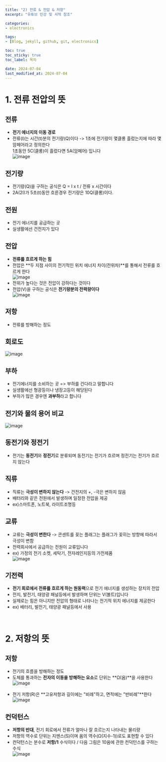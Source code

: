 ```yaml
---
title: "2) 전류 & 전압 & 저항"
excerpt: "유튜브 인강 및 서적 참조"

categories: 
- electronics

tags:
- [Blog, jekyll, github, git, electronics]

toc: true
toc_sticky: true
toc_label: 목차

date: 2024-07-04
last_modified_at: 2024-07-04
---
```


# 1. 전류 전압의 뜻

<div class="notice--info" markdown="1">

## 전류
- **전기 에너지의 이동 경로**<br>
- 전류(I)는 시간(t)분의 전기량(Q)이다 -> 1초에 전기량이 몇클롱 흘렀는지에 따라 몇 암페어라고 정의한다<br>
  1초동안 5C(클롱)이 흘렀다면 5A(암페어) 입니다<br>
![image](https://github.com/studydong/studydong.github.io/assets/57532060/1d058932-0f93-41c0-8d31-30415ed69838)

## 전기량
- 전기량(Q)을 구하는 공식은 Q = I x t / 전류 x 시간이다
- 2A(2I)가 5초(t)동안 흐른경우 전기량은 10Q(클롱)이다.

## 전원
- 전기 에너지를 공급하는 곳
- 실생활에선 건전지가 있다

## 전압
- **전류를 흐르게 하는 힘** 
- 전압은 **두 지점 사이의 전기적인 위치 에너지 차이(전위차)**를 통해서 전류를 흐르게 한다<br>
![image](https://github.com/studydong/studydong.github.io/assets/57532060/82161e39-e486-4178-b8d5-15a91b2cbb00)
- 전위가 높다는 것은 전압이 강하다는 것이다
- 전압(V)을 구하는 공식은 **전기량분의 전력량이다**<br>
![image](https://github.com/studydong/studydong.github.io/assets/57532060/391bc698-f1e0-4b37-baee-6348a97ac30f)

## 저항
- 전류를 방해하는 정도 

## 회로도
![image](https://github.com/studydong/studydong.github.io/assets/57532060/76192aa0-6fa3-4e63-8720-b14c8c3c5540)

## 부하
- 전기에너지를 소비하는 곳 => 부하를 건다라고 말합니다
- 실생활에선 형광등이나 냉장고등이 해당된다
- 부하가 많은 경우엔 **과부하**라고 합니다
</div>

<div class="notice--success" markdown="1">

## 전기와 물의 용어 비교
![image](https://github.com/studydong/studydong.github.io/assets/57532060/30be2646-bd67-48d7-b3dd-ffa5bebb900f)

## 동전기와 정전기
- 전기는 **동전기**와 **정전기**로 분류되며 동전기는 전기가 흐르며 정전기는 전기가 흐르지 않는다

## 직류
- 직류는 **극성이 변하지 않는다** -> 건전지의 +, -극은 변하지 않음
- 배터리와 같은 전원에서 발생하며 일정한 전압을 제공
- ex)스마트폰, 노트북, 라이트조명등 

## 교류
- 교류는 **극성이 변한다** -> 콘센트를 꽂는 플래그는 플래그가 꽂히는 방향에 따라서 극성이 변함<br>
- 전력회사에서 공급하는 전원이 교류입니다
- ex) 가정의 전기 소켓, 세탁기, 전자레인지등의 가전제품<br>
![image](https://github.com/studydong/studydong.github.io/assets/57532060/f04e126c-321d-4099-be7a-7a2325aed87a)

## 기전력
- **전기 회로에서 전류를 흐르게 하는 원동력**으로 전기 에너지를 생성하는 장치의 전압
- 전지, 발전기, 태양광 패널등에서 발생하며 단위는 V(볼트)입니다
- 실제로는 힘은 아니지만 전압의 형태로 나타나는 전기적 위치 에너지를 제공한다
- ex) 배터리, 발전기, 태양광 패널등에서 사용
</div>

<br>

# 2. 저항의 뜻

<div class="notice--primary" markdown="1">

## 저항
- 전기의 흐름을 방해하는 정도
- 도체를 통과하는 **전자의 이동을 방해하는 요소**로 단위는 **Ω(옴)**을 사용한다<br>
![image](https://github.com/studydong/studydong.github.io/assets/57532060/cccdf4cb-5b75-4de4-99e9-8831a77172ff)<br><br>
- 전기 저항(R)은 **고유저항과 길이에는 "비례"하고, 면적에는 "반비례"**한다<br>
![image](https://github.com/studydong/studydong.github.io/assets/57532060/0b3fa842-aa6b-47cc-a50f-d2198736b220)

## 컨덕턴스
- **저항의 반대**, 전기 회로에서 전류가 얼마나 잘 흐르는지 나타내는 물리량
- 저항의 역수로 단위는 지멘스(S)이며 옴의 역수(Ω(지수-1))로도 표현할 수 있다
- 컨덕턴스는 분수로 **저항/1** 수식이다 / 다음 그림은 10옴에 관한 컨덕턴스를 구하는 수식 <br>
![image](https://github.com/studydong/studydong.github.io/assets/57532060/b314fb67-9d42-47cd-ab09-43829feca9f2)
<div>
